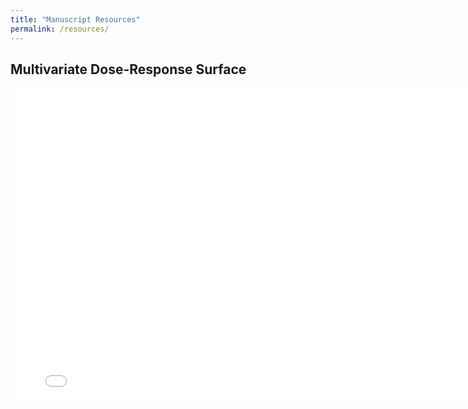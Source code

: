 ```yaml
---
title: "Manuscript Resources"
permalink: /resources/
---
```


## Multivariate Dose-Response Surface

<iframe src="/assets/images/resources_images/mod_linear_dose_response.html" width="800" height="500" scrolling="yes" seamless="seamless" frameBorder="0"></iframe>
